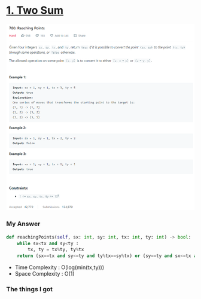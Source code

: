 # [1. Two Sum](https://leetcode.com/problems/two-sum/)

![image](Problem.png)



### My Answer

```python
def reachingPoints(self, sx: int, sy: int, tx: int, ty: int) -> bool:
	while sx<tx and sy<ty : 
		tx, ty = tx%ty, ty%tx
	return (sx==tx and sy<=ty and ty%tx==sy%tx) or (sy==ty and sx<=tx and tx%ty==sx%ty)
```

* Time Complexity : O(log(min(tx,ty)))
* Space Complexity : O(1)



### The things I got
